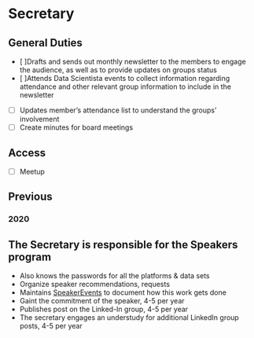 # Secretary

## General Duties
- [ ]Drafts and sends out monthly newsletter to the members to engage the audience, as well as to provide updates on groups status
- [ ]Attends Data Scientista events to collect information regarding attendance and other relevant group information to include in the newsletter
- [ ] Updates member’s attendance list to understand the groups’ involvement 
- [ ] Create minutes for board meetings

## Access
- [ ] Meetup

## Previous

### 2020
## The Secretary is responsible for the Speakers program 
* Also knows the passwords for all the platforms & data sets
* Organize speaker recommendations, requests
* Maintains [SpeakerEvents](../ProgramsHandbook/SpeakerEvents.md) to document how this work gets done
* Gaint the commitment of the speaker, 4-5 per year
* Publishes post on the Linked-In group, 4-5 per year
* The secretary engages an understudy for additional LinkedIn group posts, 4-5 per year 
